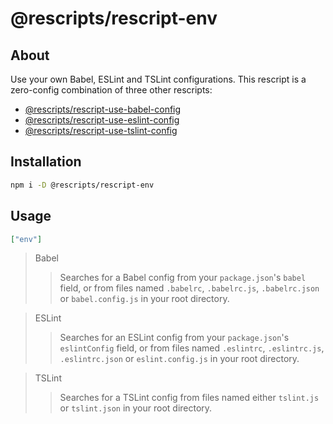 # @rescripts/rescript-env

## About

Use your own Babel, ESLint and TSLint configurations. This rescript is a zero-config combination of three other rescripts:

- [@rescripts/rescript-use-babel-config](https://github.com/rescripts/rescripts/tree/master/packages/rescripts/use-babel-config)
- [@rescripts/rescript-use-eslint-config](https://github.com/rescripts/rescripts/tree/master/packages/rescripts/use-eslint-config)
- [@rescripts/rescript-use-tslint-config](https://github.com/rescripts/rescripts/tree/master/packages/rescripts/use-tslint-config)

## Installation

```sh
npm i -D @rescripts/rescript-env
```

## Usage

```json
["env"]
```

> Babel
>
> > Searches for a Babel config from your `package.json`'s `babel` field, or from files named `.babelrc`, `.babelrc.js`, `.babelrc.json` or `babel.config.js` in your root directory.

> ESLint
>
> > Searches for an ESLint config from your `package.json`'s `eslintConfig` field, or from files named `.eslintrc`, `.eslintrc.js`, `.eslintrc.json` or `eslint.config.js` in your root directory.

> TSLint
>
> > Searches for a TSLint config from files named either `tslint.js` or `tslint.json` in your root directory.
